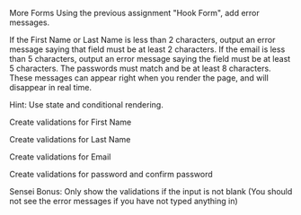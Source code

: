 More Forms
Using the previous assignment "Hook Form", add error messages.

If the First Name or Last Name is less than 2 characters, output an error message saying that field must be at least 2 characters.
If the email is less than 5 characters, output an error message saying the field must be at least 5 characters.
The passwords must match and be at least 8 characters.
These messages can appear right when you render the page, and will disappear in real time.

Hint: Use state and conditional rendering.





Create validations for First Name

Create validations for Last Name

Create validations for Email

Create validations for password and confirm password

Sensei Bonus: Only show the validations if the input is not blank (You should not see the error messages if you have not typed anything in)